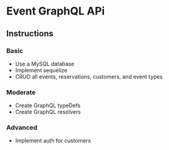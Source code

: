 # Event GraphQL APi

## Instructions

### Basic

* Use a MySQL database
* Implement sequelize
* CRUD all events, reservations, customers, and event types

### Moderate

* Create GraphQL typeDefs
* Create GraphQL resolvers

### Advanced

* Implement auth for customers